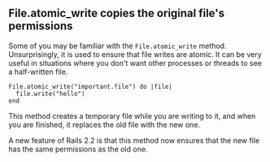 ## File.atomic\_write copies the original file's permissions

Some of you may be familiar with the `File.atomic_write` method. Unsurprisingly, it is used to ensure that file writes are atomic. It can be very useful in situations where you don't want other processes or threads to see a half-written file.

	File.atomic_write("important.file") do |file|
	  file.write("hello")
	end

This method creates a temporary file while you are writing to it, and when you are finished, it replaces the old file with the new one.

A new feature of Rails 2.2 is that this method now ensures that the new file has the same permissions as the old one.